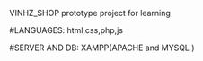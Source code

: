 VINHZ_SHOP prototype project for learning

#LANGUAGES: html,css,php,js

#SERVER AND DB: XAMPP(APACHE and MYSQL )